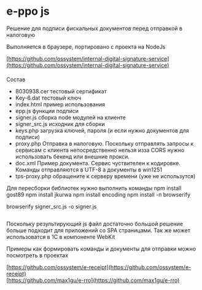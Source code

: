 e-ppo  js
========
Решение  для  подписи фискальных документов перед  отправкой  в  налоговую 
   
Выполняется  в  браузере,  портировано с  проекта  на   NodeJs

[https://github.com/ossystem/internal-digital-signature-service](https://github.com/ossystem/internal-digital-signature-service)  

####
Состав
 
* 8030938.cer    тестовый сертификат
* Key-6.dat      тестовый ключ
* index.html     пример  использования
* epp.js         функции подписи
* signer.js      сборка  node  модулей на  клиенте
* signer_src.js  исходник  для  сборки
* keys.php       загрузка ключей, пароля (и если  нужно  документов  для  подписи)
* proxy.php      Отправка в налоговую. Поскольку  отправлять  запросы  к  сервисам с  клиента  непосредственно  нельзя изза CORS
  нужно  использовать  бекенд  или  внешние прокси.
* doc.xml        Пример  документа.   Сервис  чуствителен  к  кодировке. Команды  отправляются
  в  UTF-8 а  документы  в win1251
* tps-proxy.php  обращените  к  серверу  времени (уже не  использутся)


  

Для  пересборки  библиотек нужно выполнить  команды
npm install gost89
npm install jkurwa
npm install encoding
npm install -п browserify 

browserify signer_src.js -o signer.js

```
```
Поскольку  результирующий js файл  достаточно  большой решение  больше подходит  для  приложений со  SPA страницами.
Так  же  может  использоватся  в  1С в  компоненте  WebKit

Примеры как   формировать  команды  и документы  для  отправки можно  посмотреть в  проектах

[https://github.com/ossystem/e-receipt](https://github.com/ossystem/e-receipt)  
[https://github.com/max1gu/e-rro](https://github.com/max1gu/e-rro)  



 

 
